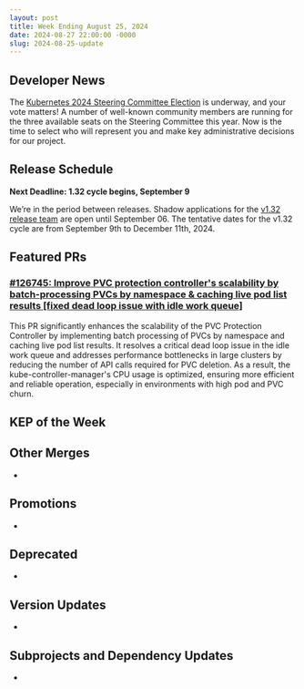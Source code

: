 ```yaml
---
layout: post
title: Week Ending August 25, 2024
date: 2024-08-27 22:00:00 -0000
slug: 2024-08-25-update
---
```


## Developer News

The [Kubernetes 2024 Steering Committee Election](https://groups.google.com/a/kubernetes.io/g/dev/c/WThJNACcPAg) is underway, and your vote matters! A number of well-known community members are running for the three available seats on the Steering Committee this year. Now is the time to select who will represent you and make key administrative decisions for our project.

## Release Schedule

**Next Deadline: 1.32 cycle begins, September 9**

We’re in the period between releases. Shadow applications for the [v1.32 release team](https://docs.google.com/forms/d/e/1FAIpQLSdb60FW9aYIepSdXIWexQIKNJ8m3JSqHZ6kkH3Q_I7XP9OVYA/viewform) are open until September 06. The tentative dates for the v1.32 cycle are from September 9th to December 11th, 2024.

## Featured PRs

### [#126745: Improve PVC protection controller's scalability by batch-processing PVCs by namespace & caching live pod list results [fixed dead loop issue with idle work queue]](https://github.com/kubernetes/kubernetes/pull/126745)

This PR significantly enhances the scalability of the PVC Protection Controller by implementing batch processing of PVCs by namespace and caching live pod list results. It resolves a critical dead loop issue in the idle work queue and addresses performance bottlenecks in large clusters by reducing the number of API calls required for PVC deletion. As a result, the kube-controller-manager's CPU usage is optimized, ensuring more efficient and reliable operation, especially in environments with high pod and PVC churn.

## KEP of the Week


## Other Merges

*

## Promotions

*

## Deprecated

*

## Version Updates

*

## Subprojects and Dependency Updates

*
